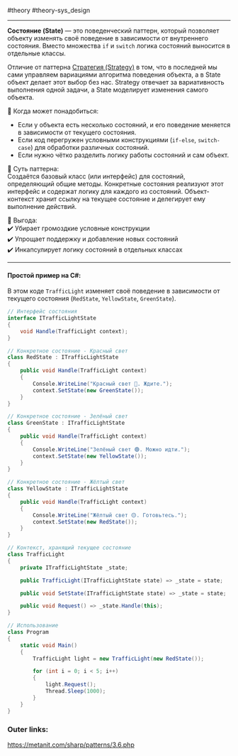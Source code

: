 #theory #theory-sys_design
 
---
**Состояние (State)** — это поведенческий паттерн, который позволяет объекту изменять своё поведение в зависимости от внутреннего состояния. Вместо множества `if` и `switch` логика состояний выносится в отдельные классы.

Отличие от паттерна [Стратегия (Strategy)](8.%20Patterns/Проектирование/Поведенческие/Стратегия%20(Strategy).md) в том, что в последней мы сами управляем вариациями алгоритма поведения объекта, а в State объект делает этот выбор без нас. Strategy отвечает за вариативность выполнения одной задачи, а State моделирует изменения самого объекта.

📌 Когда может понадобиться:  
- Если у объекта есть несколько состояний, и его поведение меняется в зависимости от текущего состояния.  
- Если код перегружен условными конструкциями (`if-else`, `switch-case`) для обработки различных состояний.  
- Если нужно чётко разделить логику работы состояний и сам объект.

📌 Суть паттерна:  
Создаётся базовый класс (или интерфейс) для состояний, определяющий общие методы. Конкретные состояния реализуют этот интерфейс и содержат логику для каждого из состояний. Объект-контекст хранит ссылку на текущее состояние и делегирует ему выполнение действий.

📌 Выгода:  
✔️ Убирает громоздкие условные конструкции  
✔️ Упрощает поддержку и добавление новых состояний  
✔️ Инкапсулирует логику состояний в отдельных классах  

---
#### Простой пример на C#:
В этом коде `TrafficLight` изменяет своё поведение в зависимости от текущего состояния (`RedState`, `YellowState`, `GreenState`).

```csharp
// Интерфейс состояния
interface ITrafficLightState
{
    void Handle(TrafficLight context);
}

// Конкретное состояние - Красный свет
class RedState : ITrafficLightState
{
    public void Handle(TrafficLight context)
    {
        Console.WriteLine("Красный свет 🔴. Ждите.");
        context.SetState(new GreenState());
    }
}

// Конкретное состояние - Зелёный свет
class GreenState : ITrafficLightState
{
    public void Handle(TrafficLight context)
    {
        Console.WriteLine("Зелёный свет 🟢. Можно идти.");
        context.SetState(new YellowState());
    }
}

// Конкретное состояние - Жёлтый свет
class YellowState : ITrafficLightState
{
    public void Handle(TrafficLight context)
    {
        Console.WriteLine("Жёлтый свет 🟡. Готовьтесь.");
        context.SetState(new RedState());
    }
}

// Контекст, хранящий текущее состояние
class TrafficLight
{
    private ITrafficLightState _state;

    public TrafficLight(ITrafficLightState state) => _state = state;

    public void SetState(ITrafficLightState state) => _state = state;

    public void Request() => _state.Handle(this);
}

// Использование
class Program
{
    static void Main()
    {
        TrafficLight light = new TrafficLight(new RedState());

        for (int i = 0; i < 5; i++)
        {
            light.Request();
            Thread.Sleep(1000);
        }
    }
}
````

### Outer links:
https://metanit.com/sharp/patterns/3.6.php